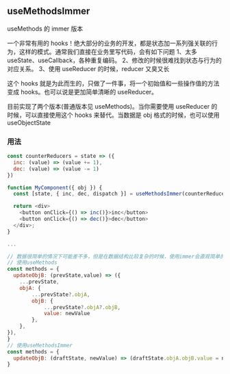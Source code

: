 ## useMethodsImmer

useMethods 的 immer 版本

一个非常有用的 hooks！绝大部分的业务的开发，都是状态加一系列强关联的行为，这样的模式。通常我们直接在业务里写代码，会有如下问题 1、太多 useState、useCallback，各种重复编码。 2、修改的时候很难找到状态与行为的对应关系。 3、使用 useReducer 的时候，reducer 又臭又长

这个 hooks 就是为此而生的，只做了一件事，将一个初始值和一些操作值的方法变成 hooks。也可以说是更加简单清晰的 useReducer。

目前实现了两个版本(普通版本见 useMethods)。当你需要使用 useReducer 的时候，可以直接使用这个 hooks 来替代。当数据是 obj 格式的时候，也可以使用 useObjectState

### 用法

```javascript
const counterReducers = state => ({
  inc: (value) => (value += 1),
  dec: (value) => (value -= 1)
})

function MyComponent({ obj }) {
  const [state, { inc, dec, dispatch }] = useMethodsImmer(counterReducers, 0);

  return <div>
    <button onClick={() => inc()}>inc</button>
    <button onClick={() => dec()}>dec</button>
  </div>;
}

...

// 数据很简单的情况下可能差不多，但是在数据结构比较复杂的时候，使用immer会直观简单的多
// 使用useMethods
const methods = {
  updateObjB: (prevState,value) => ({
    ...prevState,
    objA: {
        ...prevState?.objA,
        objB: {
            ...prevState?.objA?.objB,
            value: newValue
        },
    },
}),
}
// 使用useMethodsImmer
const methods = {
  updateObjB: (draftState, newValue) => (draftState.objA.objB.value = newValue),
}

```
